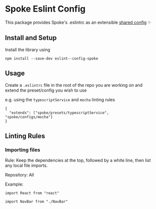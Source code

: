 # Spoke Eslint Config

This package provides Spoke's .eslintrc as an extensible [shared config](https://eslint.org/docs/developer-guide/shareable-configs) :sparkles:

## Install and Setup

Install the library using

```
npm install --save-dev eslint--config-spoke
```

## Usage

Create a `.eslintrc` file in the root of the repo you are working on and extend the preset/config you wish to use

e.g. using the `typescriptService` and `mocha` linting rules

```
{
  "extends": ["spoke/presets/typescriptService", "spoke/configs/mocha"]
}
```

## Linting Rules

### Importing files

Rule: Keep the dependencies at the top, followed by a white line, then list any local file imports.

Repository: All

Example:

```
import React from "react"

import NavBar from "./NavBar"
```

